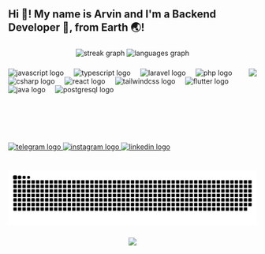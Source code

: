 <br clear="both">

<h2 align="left">Hi 👋! My name is Arvin and I'm a Backend Developer 🚀, from Earth 🌏!</h2>

###

<div align="center">
  <img src="https://streak-stats.demolab.com?user=arvin2000dev&locale=en&mode=daily&theme=github_dark&hide_border=false&border_radius=6" height="120" alt="streak graph"  />
  <img src="https://github-readme-stats.vercel.app/api/top-langs?username=arvin2000dev&locale=en&hide_title=false&layout=compact&card_width=320&langs_count=4&theme=github_dark&hide_border=false" height="120" alt="languages graph"  />
</div>

###

<img align="right" height="150" src="https://miro.medium.com/v2/resize:fit:679/1*vBi4Ycgdn5t3lu2SvQXuog.gif"  />

###

<div align="left">
  <img src="https://skillicons.dev/icons?i=js" height="30" alt="javascript logo"  />
  <img width="12" />
  <img src="https://skillicons.dev/icons?i=ts" height="30" alt="typescript logo"  />
  <img width="12" />
  <img src="https://skillicons.dev/icons?i=laravel" height="30" alt="laravel logo"  />
  <img width="12" />
  <img src="https://skillicons.dev/icons?i=php" height="30" alt="php logo"  />
  <img width="12" />
  <img src="https://skillicons.dev/icons?i=cs" height="30" alt="csharp logo"  />
  <img width="12" />
  <img src="https://skillicons.dev/icons?i=react" height="30" alt="react logo"  />
  <img width="12" />
  <img src="https://skillicons.dev/icons?i=tailwind" height="30" alt="tailwindcss logo"  />
  <img width="12" />
  <img src="https://skillicons.dev/icons?i=flutter" height="30" alt="flutter logo"  />
  <img width="12" />
  <img src="https://skillicons.dev/icons?i=java" height="30" alt="java logo"  />
  <img width="12" />
  <img src="https://skillicons.dev/icons?i=postgres" height="30" alt="postgresql logo"  />
</div>

###

<br clear="both">

<div align="left">
  <a href="https://t.me/arvindev" target="_blank">
    <img src="https://img.shields.io/static/v1?message=Telegram&logo=telegram&label=&color=2CA5E0&logoColor=white&labelColor=&style=for-the-badge" height="35" alt="telegram logo"  />
  </a>
  <a href="https://instagram.com/atri_arvin" target="_blank">
    <img src="https://img.shields.io/static/v1?message=Instagram&logo=instagram&label=&color=E4405F&logoColor=white&labelColor=&style=for-the-badge" height="35" alt="instagram logo"  />
  </a>
  <a href="https://www.linkedin.com/in/arvin-atri-6b6516142/" target="_blank">
    <img src="https://img.shields.io/static/v1?message=LinkedIn&logo=linkedin&label=&color=0077B5&logoColor=white&labelColor=&style=for-the-badge" height="35" alt="linkedin logo"  />
  </a>
</div>

###

<br clear="both">

<img src="https://raw.githubusercontent.com/arvin2000dev/arvin2000dev/output/snake.svg" alt="Snake animation" />

###

<div align="center">
  <img src="https://profile-counter.glitch.me/arvin2000dev/count.svg?"  />
</div>

###
